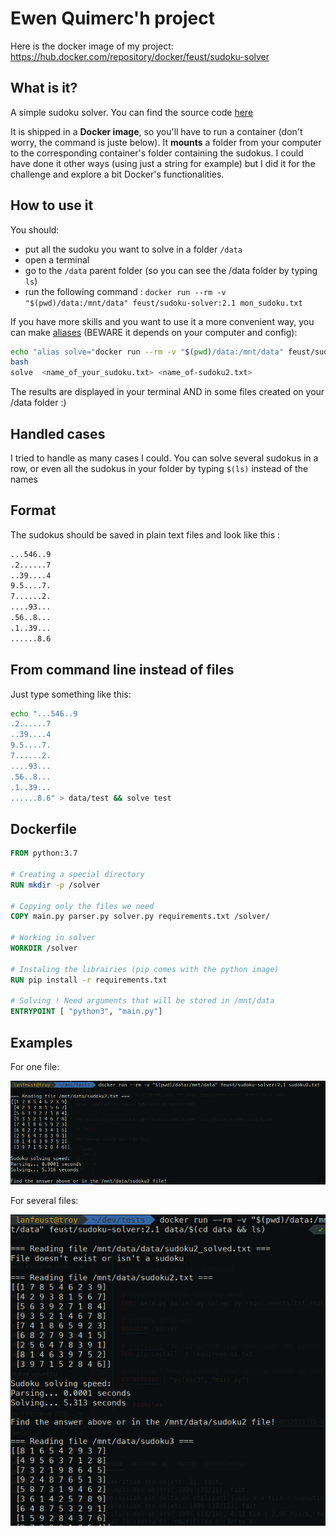 # Ewen Quimerc'h project

Here is the docker image of my project: <https://hub.docker.com/repository/docker/feust/sudoku-solver>

## What is it?

A simple sudoku solver. You can find the source code [here](https://github.com/EwenQuim/sudoku-solver)

It is shipped in a **Docker image**, so you'll have to run a container (don't worry, the command is juste below). It **mounts** a folder from your computer to the corresponding container's folder containing the sudokus. I could have done it other ways (using just a string for example) but I did it for the challenge and explore a bit Docker's functionalities.

## How to use it

You should:

- put all the sudoku you want to solve in a folder `/data`
- open a terminal
- go to the `/data` parent folder (so you can see the /data folder by typing `ls`)
- run the following command : `docker run --rm -v "$(pwd)/data:/mnt/data" feust/sudoku-solver:2.1 mon_sudoku.txt`

If you have more skills and you want to use it a more convenient way, you can make [aliases](https://dev.ewen.quimerch.com/articles/2-linux-aliases.html) (BEWARE it depends on your computer and config):
  
```bash
echo "alias solve="docker run --rm -v "$(pwd)/data:/mnt/data" feust/sudoku-solver:2.1"" >> ~/.bashrc
bash
solve  <name_of_your_sudoku.txt> <name_of-sudoku2.txt>
```

The results are displayed in your terminal AND in some files created on your /data folder :)

## Handled cases

I tried to handle as many cases I could. You can solve several sudokus in a row, or even all the sudokus in your folder by typing `$(ls)` instead of the names

## Format

The sudokus should be saved in plain text files and look like this :

```bash
...546..9
.2......7
..39....4
9.5....7.
7......2.
....93...
.56..8...
.1..39...
......8.6
```

## From command line instead of files

Just type something like this:

```bash
echo "...546..9
.2......7
..39....4
9.5....7.
7......2.
....93...
.56..8...
.1..39...
......8.6" > data/test && solve test
```

## Dockerfile

```dockerfile
FROM python:3.7

# Creating a special directory
RUN mkdir -p /solver

# Copying only the files we need
COPY main.py parser.py solver.py requirements.txt /solver/

# Working in solver
WORKDIR /solver

# Instaling the librairies (pip comes with the python image)
RUN pip install -r requirements.txt

# Solving ! Need arguments that will be stored in /mnt/data
ENTRYPOINT [ "python3", "main.py"]
```

## Examples

For one file:

![Photo](Capture%20d’écran%20de%202020-06-06%2018-11-23.png)

For several files:

![Photo2](Capture%20d’écran%20de%202020-06-06%2018-12-54.png)
